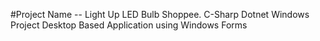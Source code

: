 #Project Name --
   Light Up LED Bulb Shoppee.
C-Sharp Dotnet Windows Project
Desktop Based Application using Windows Forms
